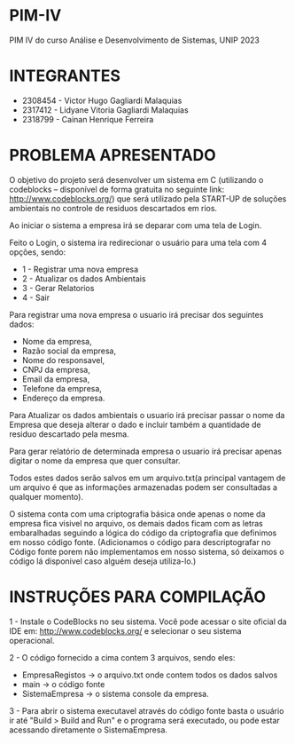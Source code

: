 # PIM-IV
PIM IV do curso Análise e Desenvolvimento de Sistemas, UNIP 2023

# INTEGRANTES
- 2308454 - Victor Hugo Gagliardi Malaquias
- 2317412 - Lidyane Vitoria Gagliardi Malaquias
- 2318799 - Cainan Henrique Ferreira

# PROBLEMA APRESENTADO
O objetivo do projeto será desenvolver um sistema em C (utilizando o codeblocks – disponível de forma gratuita no seguinte link: http://www.codeblocks.org/) que será utilizado pela START-UP de soluções ambientais
no controle de residuos descartados em rios.

Ao iniciar o sistema a empresa irá se deparar com uma tela de Login.

Feito o Login, o sistema ira redirecionar o usuário para uma tela com 4 opções, sendo:

- 1 - Registrar uma nova empresa
- 2 - Atualizar os dados Ambientais
- 3 - Gerar Relatorios
- 4 - Sair

Para registrar uma nova empresa o usuario irá precisar dos seguintes dados:

- Nome da empresa,
- Razão social da empresa,
- Nome do responsavel,
- CNPJ da empresa,
- Email da empresa,
- Telefone da empresa,
- Endereço da empresa.

Para Atualizar os dados ambientais o usuario irá precisar passar o nome da Empresa que deseja alterar o dado e incluir também a quantidade de residuo descartado pela mesma.

Para gerar relatório de determinada empresa o usuario irá precisar apenas digitar o nome da empresa que quer consultar.

Todos estes dados serão salvos em um arquivo.txt(a principal vantagem de um arquivo é que as informações armazenadas podem ser consultadas a qualquer momento).

O sistema conta com uma criptografia básica onde apenas o nome da empresa fica visivel no arquivo, os demais dados ficam com as letras embaralhadas seguindo a lógica do código
da criptografia que definimos em nosso código fonte. (Adicionamos o código para descriptografar no Código fonte porem não implementamos em nosso sistema, só deixamos o código lá disponivel 
caso alguém deseja utiliza-lo.)


# INSTRUÇÕES PARA COMPILAÇÃO

1 - Instale o CodeBlocks no seu sistema. Você pode acessar o site oficial da IDE em: http://www.codeblocks.org/ e selecionar o seu sistema operacional.

2 - O código fornecido a cima contem 3 arquivos, sendo eles:

- EmpresaRegistos -> o arquivo.txt onde contem todos os dados salvos
- main -> o código fonte
- SistemaEmpresa -> o sistema console da empresa.

3 - Para abrir o sistema executavel através do código fonte basta o usuário ir até "Build > Build and Run" e o programa será executado, ou pode estar acessando diretamente o 
SistemaEmpresa.

